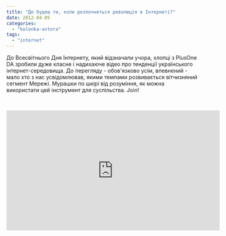 ```yaml
---
title: "Де будеш ти, коли розпочнеться революція в Інтернеті?"
date: 2012-04-05
categories: 
  - "kolonka-avtora"
tags: 
  - "internet"
---
```


До Всесвітнього Дня Інтернету, який відзначали учора, хлопці з PlusOne DA зробили дуже класне і надихаюче відео про тенденції українського інтернет-середовища. До перегляду - обов'язково усім, впевнений - мало хто з нас усвідомлював, якими темпами розвивається вітчизняний сегмент Мережі. Мурашки по шкірі від розуміння, як можна використати цей інструмент для суспільства. Join!

 

<iframe width="560" height="315" src="http://www.youtube.com/embed/Gcgdt4K7gb4" frameborder="0" allowfullscreen></iframe>
